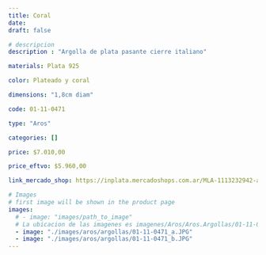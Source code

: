 ```yaml
---
title: Coral
date: 
draft: false

# descripcion
description : "Argolla de plata pasante cierre italiano"

materials: Plata 925

color: Plateado y coral

dimensions: "1,8cm diam"

code: 01-11-0471

type: "Aros"

categories: []

price: $7.010,00

price_eftvo: $5.960,00

link_mercado_shop: https://inplata.mercadoshops.com.ar/MLA-1113232942-aros-colgantes-plata-925-y-coral---coral-_JM

# Images
# first image will be shown in the product page
images:
  # - image: "images/path_to_image"
  # La ubicacion de las imagenes es imagenes/Aros/Aros.Argollas/01-11-0471-coral
  - image: "./images/aros/argollas/01-11-0471_a.JPG"
  - image: "./images/aros/argollas/01-11-0471_b.JPG"
---
```

